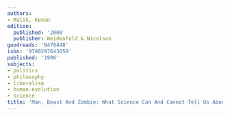 ```yaml
---
authors:
- Malik, Kenan
edition:
  published: '2000'
  publisher: Weidenfeld & Nicolson
goodreads: '6476448'
isbn: '9780297643050'
published: '1996'
subjects:
- politics
- philosophy
- liberalism
- human-evolution
- science
title: 'Man, Beast And Zombie: What Science Can And Cannot Tell Us About Human Nature'
---
```


